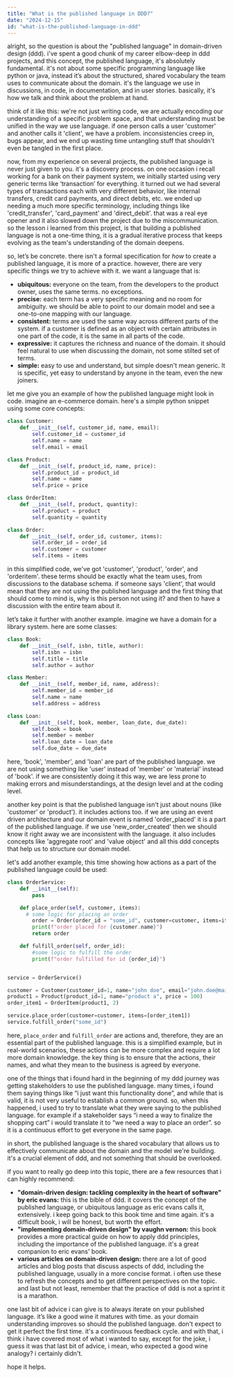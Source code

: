 ```yaml
---
title: "What is the published language in DDD?"
date: "2024-12-15"
id: "what-is-the-published-language-in-ddd"
---
```


alright, so the question is about the "published language" in domain-driven design (ddd). i've spent a good chunk of my career elbow-deep in ddd projects, and this concept, the published language, it's absolutely fundamental. it's not about some specific programming language like python or java, instead it’s about the structured, shared vocabulary the team uses to communicate about the domain. it's the language we use in discussions, in code, in documentation, and in user stories. basically, it's how we talk and think about the problem at hand.

think of it like this: we're not just writing code, we are actually encoding our understanding of a specific problem space, and that understanding must be unified in the way we use language. if one person calls a user 'customer' and another calls it 'client', we have a problem. inconsistencies creep in, bugs appear, and we end up wasting time untangling stuff that shouldn't even be tangled in the first place.

now, from my experience on several projects, the published language is never just given to you. it's a discovery process. on one occasion i recall working for a bank on their payment system, we initially started using very generic terms like ‘transaction’ for everything. it turned out we had several types of transactions each with very different behavior, like internal transfers, credit card payments, and direct debits, etc. we ended up needing a much more specific terminology, including things like 'credit_transfer', 'card_payment' and 'direct_debit'. that was a real eye opener and it also slowed down the project due to the miscommunication. so the lesson i learned from this project, is that building a published language is not a one-time thing, it is a gradual iterative process that keeps evolving as the team's understanding of the domain deepens.

so, let’s be concrete. there isn't a formal specification for *how* to create a published language, it is more of a practice. however, there are very specific things we try to achieve with it. we want a language that is:

*   **ubiquitous:** everyone on the team, from the developers to the product owner, uses the same terms. no exceptions.
*   **precise:** each term has a very specific meaning and no room for ambiguity. we should be able to point to our domain model and see a one-to-one mapping with our language.
*   **consistent:** terms are used the same way across different parts of the system. if a customer is defined as an object with certain attributes in one part of the code, it is the same in all parts of the code.
*   **expressive:** it captures the richness and nuance of the domain. it should feel natural to use when discussing the domain, not some stilted set of terms.
*  **simple:** easy to use and understand, but simple doesn't mean generic. It is specific, yet easy to understand by anyone in the team, even the new joiners.

let me give you an example of how the published language might look in code. imagine an e-commerce domain. here's a simple python snippet using some core concepts:

```python
class Customer:
    def __init__(self, customer_id, name, email):
        self.customer_id = customer_id
        self.name = name
        self.email = email

class Product:
    def __init__(self, product_id, name, price):
        self.product_id = product_id
        self.name = name
        self.price = price

class OrderItem:
    def __init__(self, product, quantity):
        self.product = product
        self.quantity = quantity

class Order:
    def __init__(self, order_id, customer, items):
        self.order_id = order_id
        self.customer = customer
        self.items = items
```

in this simplified code, we've got 'customer', 'product', 'order', and 'orderitem'. these terms should be exactly what the team uses, from discussions to the database schema. if someone says 'client', that would mean that they are not using the published language and the first thing that should come to mind is, why is this person not using it? and then to have a discussion with the entire team about it.

let’s take it further with another example. imagine we have a domain for a library system. here are some classes:

```python
class Book:
    def __init__(self, isbn, title, author):
        self.isbn = isbn
        self.title = title
        self.author = author

class Member:
    def __init__(self, member_id, name, address):
        self.member_id = member_id
        self.name = name
        self.address = address

class Loan:
    def __init__(self, book, member, loan_date, due_date):
        self.book = book
        self.member = member
        self.loan_date = loan_date
        self.due_date = due_date
```

here, 'book', 'member', and 'loan' are part of the published language. we are not using something like 'user' instead of 'member' or 'material' instead of 'book'. if we are consistently doing it this way, we are less prone to making errors and misunderstandings, at the design level and at the coding level.

another key point is that the published language isn't just about nouns (like 'customer' or 'product'). it includes actions too. if we are using an event driven architecture and our domain event is named 'order_placed' it is a part of the published language. if we use 'new_order_created' then we should know it right away we are inconsistent with the language. it also includes concepts like 'aggregate root' and 'value object' and all this ddd concepts that help us to structure our domain model.

let's add another example, this time showing how actions as a part of the published language could be used:

```python
class OrderService:
    def __init__(self):
        pass

    def place_order(self, customer, items):
      # some logic for placing an order
        order = Order(order_id = "some_id", customer=customer, items=items)
        print(f"order placed for {customer.name}")
        return order

    def fulfill_order(self, order_id):
        #some logic to fulfill the order
        print(f"order fulfilled for id {order_id}")


service = OrderService()

customer = Customer(customer_id=1, name="john doe", email="john.doe@mail.com")
product1 = Product(product_id=1, name="product a", price = 100)
order_item1 = OrderItem(product1, 2)

service.place_order(customer=customer, items=[order_item1])
service.fulfill_order("some_id")
```

here, `place_order` and `fulfill_order` are actions and, therefore, they are an essential part of the published language. this is a simplified example, but in real-world scenarios, these actions can be more complex and require a lot more domain knowledge. the key thing is to ensure that the actions, their names, and what they mean to the business is agreed by everyone.

one of the things that i found hard in the beginning of my ddd journey was getting stakeholders to use the published language. many times, i found them saying things like “i just want this functionality done”, and while that is valid, it is not very useful to establish a common ground. so, when this happened, i used to try to translate what they were saying to the published language. for example if a stakeholder says “i need a way to finalize the shopping cart” i would translate it to “we need a way to place an order”. so it is a continuous effort to get everyone in the same page.

in short, the published language is the shared vocabulary that allows us to effectively communicate about the domain and the model we're building. it's a crucial element of ddd, and not something that should be overlooked.

if you want to really go deep into this topic, there are a few resources that i can highly recommend:

*   **"domain-driven design: tackling complexity in the heart of software" by eric evans:** this is the bible of ddd. it covers the concept of the published language, or ubiquitous language as eric evans calls it, extensively. i keep going back to this book time and time again. it's a difficult book, i will be honest, but worth the effort.
*   **"implementing domain-driven design" by vaughn vernon:** this book provides a more practical guide on how to apply ddd principles, including the importance of the published language. it's a great companion to eric evans' book.
*   **various articles on domain-driven design:** there are a lot of good articles and blog posts that discuss aspects of ddd, including the published language, usually in a more concise format. i often use these to refresh the concepts and to get different perspectives on the topic. and last but not least, remember that the practice of ddd is not a sprint it is a marathon.

one last bit of advice i can give is to always iterate on your published language. it’s like a good wine it matures with time. as your domain understanding improves so should the published language. don't expect to get it perfect the first time. it's a continuous feedback cycle. and with that, i think i have covered most of what i wanted to say, except for the joke, i guess it was that last bit of advice, i mean, who expected a good wine analogy? i certainly didn't.

hope it helps.
